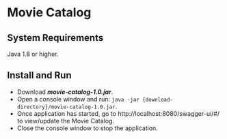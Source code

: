 # Movie Catalog

## System Requirements

  Java 1.8 or higher.

## Install and Run 

* Download ***movie-catalog-1.0.jar***.
* Open a console window and run: `java -jar {download-directory}/movie-catalog-1.0.jar`.
* Once application has started, go to http://localhost:8080/swagger-ui/#/ to view/update the Movie Catalog.
* Close the console window to stop the application.

